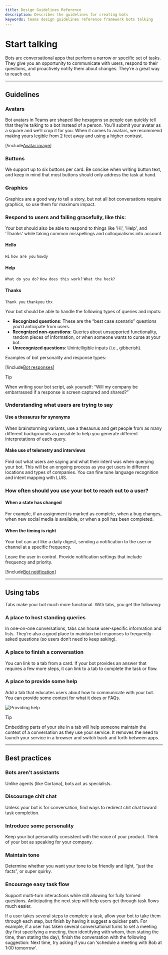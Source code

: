 ```yaml
---
title: Design Guidelines Reference
description: Describes the guidelines for creating bots
keywords: teams design guidelines reference framework bots talking
---
```

# Start talking

Bots are conversational apps that perform a narrow or specific set of tasks. They give you an opportunity to communicate with users, respond to their questions, and proactively notify them about changes. They’re a great way to reach out.

---

## Guidelines

### Avatars

Bot avatars in Teams are shaped like hexagons so people can quickly tell that they’re talking to a bot instead of a person. You’ll submit your avatar as a square and we’ll crop it for you. When it comes to avatars, we recommend making yours legible from 2 feet away and using a higher contrast.

[!include[Avatar image](~/includes/design/bot-avatar-image.html)]

### Buttons

We support up to six buttons per card. Be concise when writing button text, and keep in mind that most buttons should only address the task at hand.

### Graphics

Graphics are a good way to tell a story, but not all bot conversations require graphics, so use them for maximum impact.

### Respond to users and failing gracefully, like this:

Your bot should also be able to respond to things like 'Hi', 'Help', and 'Thanks' while taking common misspellings and colloquialisms into account.

#### Hello

`Hi` `how are you` `howdy`

#### Help

`What do you do?` `How does this work?` `What the heck?`

#### Thanks

`Thank you` `thankyou` `thx`

Your bot should be able to handle the following types of queries and inputs:

* **Recognized questions**: These are the “best case scenario” questions you’d anticipate from users.
* **Recognized non-questions**: Queries about unsupported functionality, random pieces of information, or when someone wants to curse at your bot.
* **Unrecognized questions**: Unintelligible inputs (i.e., gibberish).

Examples of bot personality and response types:

[!include[Bot responses](~/includes/design/bot-responses-table.html)]

> [!TIP]
> When writing your bot script, ask yourself: “Will my company be embarrassed if a response is screen captured and shared?”

### Understanding what users are trying to say

#### Use a thesaurus for synonyms

When brainstorming variants, use a thesaurus and get people from as many different backgrounds as possible to help you generate different interpretations of each query.

#### Make use of telemetry and interviews

Find out what users are saying and what their intent was when querying your bot. This will be an ongoing process as you get users in different locations and types of companies. You can fine tune language recognition and intent mapping with LUIS.

### How often should you use your bot to reach out to a user?

#### When a state has changed

For example, if an assignment is marked as complete, when a bug changes, when new social media is available, or when a poll has been completed.

#### When the timing is right

Your bot can act like a daily digest, sending a notification to the user or channel at a specific frequency.

Leave the user in control. Provide notification settings that include frequency and priority.

[!include[Bot notification](~/includes/design/bot-notification-image.html)]

---

## Using tabs

Tabs make your bot much more functional. With tabs, you get the following:

### A place to host standing queries

In one-on-one conversations, tabs can house user-specific information and lists. They’re also a good place to maintain bot responses to frequently-asked questions (so users don’t need to keep asking).

### A place to finish a conversation

You can link to a tab from a card. If your bot provides an answer that requires a few more steps, it can link to a tab to complete the task or flow.

### A place to provide some help

Add a tab that educates users about how to communicate with your bot. You can provide some context for what it does or FAQs.

![Providing help](~/assets/images/framework/framework_bots_tbot-help.png)

> [!TIP]
> Embedding parts of your site in a tab will help someone maintain the context of a conversation as they use your service. It removes the need to launch your service in a browser and switch back and forth between apps.

---

## Best practices

### Bots aren’t assistants

Unlike agents (like Cortana), bots act as specialists.

### Discourage chit chat

Unless your bot is for conversation, find ways to redirect chit chat toward task completion.

### Introduce some personality

Keep your bot personality consistent with the voice of your product. Think of your bot as speaking for your company.

### Maintain tone

Determine whether you want your tone to be friendly and light, “just the facts”, or super quirky.

### Encourage easy task flow

Support multi-turn interactions while still allowing for fully formed questions. Anticipating the next step will help users get through task flows much easier.

If a user takes several steps to complete a task, allow your bot to take them through each step, but finish by having it suggest a quicker path. For example, if a user has taken several conversational turns to set a meeting (by first specifying a meeting, then identifying with whom, then stating the time, then stating the day), finish the conversation with the following suggestion: Next time, try asking if you can ‘schedule a meeting with Bob at 1:00 tomorrow’.
